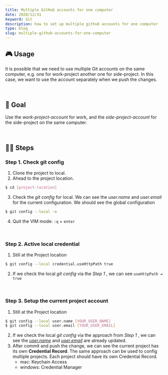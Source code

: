 ```yaml
---
title: Multiple GitHub accounts for one computer
date: 2020/12/31
keyword: Git
description: how to set up multiple github accounts for one computer
type: blog
slug: multiple-github-accounts-for-one-computer
---
```


<WidgetsMdHeader :title="title" :time="date"></WidgetsMdHeader>

## 🎮 Usage

It is possible that we need to use multiple Git accounts on the same computer, e.g. one for work-project another one for side-project. In this case, we want to use the account separately when we push the changes.

<br/>

## 🎯 Goal

Use the _work-project-account_ for work, and the _side-project-account_ for the side-project on the same computer.

<br/>

## 🦶🏻 Steps

### Step 1. Check git config

1. Clone the project to local.
2. Ahead to the project location.

```bash
$ cd [project-location]
```

3. Check the _git config_ for local.
   We can see the _user.name_ and _user.email_ for the current configuration. We should see the global configuration

```bash
$ git config --local -e
```

4. Quit the VIM mode: `:q` + `enter`

<br/>

### Step 2. Active local credential

1. Still at the Project location

```bash
$ git config --local credential.useHttpPath true
```

2. If we check the local _git config_ via the _Step 1_ , we can see `useHttpPath = true`

<br/>

### Step 3. Setup the current project account

1. Still at the Project location

```bash
$ git config --local user.name [YOUR_USER_NAME]
$ git config --local user.email [YOUR_USER_EMAIL]
```

2. If we check the local _git config_ via the approach from _Step 1_ , we can see the _[user.name](http://user.name)_ and _[user.email](http://user.email)_ are already updated.
3. After commit and push the change, we can see the current project has its own **Credential Record**. The same approach can be used to config multiple projects. Each project should have its own Credential Record.
   - mac: Keychain Access
   - windows: Credential Manager
